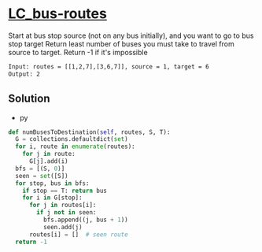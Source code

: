 # [LC_bus-routes](https://leetcode.com/problems/bus-routes)

Start at bus stop source (not on any bus initially), and you want to go to bus stop target
Return least number of buses you must take to travel from source to target. Return -1 if it's impossible

```txt
Input: routes = [[1,2,7],[3,6,7]], source = 1, target = 6
Output: 2
```

## Solution

* py

```py
def numBusesToDestination(self, routes, S, T):
  G = collections.defaultdict(set)
  for i, route in enumerate(routes):
    for j in route:
      G[j].add(i)
  bfs = [(S, 0)]
  seen = set([S])
  for stop, bus in bfs:
    if stop == T: return bus
    for i in G[stop]:
      for j in routes[i]:
        if j not in seen:
          bfs.append((j, bus + 1))
          seen.add(j)
      routes[i] = []  # seen route
  return -1
```
